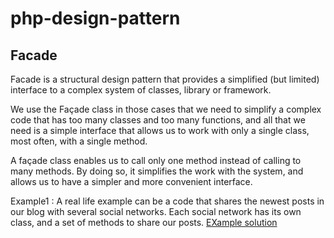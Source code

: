 # php-design-pattern
## Facade
Facade is a structural design pattern that provides a simplified (but limited) interface to a complex system of classes, library or framework.

We use the Façade class in those cases that we need to simplify a complex code that has too many classes and too many functions, and all that 
we need is a simple interface that allows us to work with only a single class, most often, with a single method.

A façade class enables us to call only one method instead of calling to many methods. 
By doing so, it simplifies the work with the system, and allows us to have a simpler and more convenient interface.

Example1 :
A real life example can be a code that shares the newest posts in our blog with several social networks. 
Each social network has its own class, and a set of methods to share our posts.
 [EXample solution ]( https://github.com/biplobsec21/php-design-pattern/tree/main/facade-design-pattern/Example-1 )
